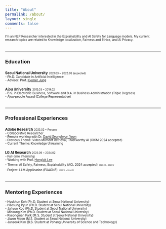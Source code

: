 ```yaml
---
title: "About"
permalink: /about/
layout: single
comments: false
---
```


<span style="font-size:70%">I’m an NLP Researcher interested in the Explainability and AI Safety for Language models.
My current research topics are related to Knowledge localization, Fairness and Ethics, and AI Privacy.</span>  
<br>
<hr width="100%" color="gray" size="4px" />  

### Education

<span style="font-size:80%">**Seoul National University**</span> <span style="font-size:60%">2021.03 ~ 2025.08 (expected)</span>  
<span style="font-size:70%">- Ph.D. Candidate in Artificial Intelligence</span>  
<span style="font-size:70%">- Advisor: Prof. [Kyomin Jung](http://milab.snu.ac.kr/kjung/index.html)</span>  


<span style="font-size:80%">**Ajou University**</span> <span style="font-size:60%">2015.03 ~ 2019.02</span>  
<span style="font-size:70%">- B.S. in Electronic Business, Software and B.A. in Business Administration (Triple Degrees)</span>  
<span style="font-size:70%">- Ajou-people Award (College Representative)</span>  
<br>
<hr width="100%" color="gray" size="4px" />  
  
  
### Professional Experiences

<span style="font-size:80%">**Adobe Research**</span> <span style="font-size:60%">2023.02 ~ Present</span>  
<span style="font-size:70%">- Collaborative Researcher</span>  
<span style="font-size:70%">- Remote working with Dr. [David Seunghyun Yoon](https://david-yoon.github.io/)</span>  
<span style="font-size:70%">- Previous Theme: Video Moment Retrieval, Trustworthy AI (CIKM 2024 accepted)</span>  
<span style="font-size:70%">- Current Theme: Knowledge Unlearning</span>

<span style="font-size:80%">**LG AI Research**</span> <span style="font-size:60%">2023.09 ~ 2024.02</span>  
<span style="font-size:70%">- Full-time Internship</span>  
<span style="font-size:70%">- Working with Prof. [Honglak Lee](https://web.eecs.umich.edu/~honglak/)</span>  
<span style="font-size:70%">- Theme: AI Safety, Fairness, Explainability (ACL 2024 accepted)</span> <span style="font-size:40%">2023.09 ~ 2023.12</span>  
<span style="font-size:70%">- Project: LLM Application (EXAONE)</span> <span style="font-size:40%">2023.12 ~ 2024.02</span>  
<br>
<hr width="100%" color="gray" size="4px" />  
  
  
### Mentoring Experiences

<span style="font-size:70%">- Hyukhun Koh (Ph.D. Student at Seoul National University)</span>  
<span style="font-size:70%">- Haesung Pyun (Ph.D. Student at Seoul National University)</span>  
<span style="font-size:70%">- Jahyun Koo (Ph.D. Student at Seoul National University)</span>  
<span style="font-size:70%">- Minsung Kim (Ph.D. Student at Seoul National University)</span>  
<span style="font-size:70%">- Kyeongman Park (M.S. Student at Seoul National University)</span>   
<span style="font-size:70%">- Jiwon Moon (M.S. Student at Seoul National University)</span>  
<span style="font-size:70%">- Junseok Kim (B.S. Student at Pohang University of Science and Technology)</span>  
<br>
